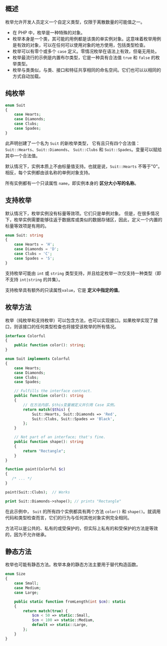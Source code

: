 

## 概述

枚举允许开发人员定义一个自定义类型，仅限于离散数量的可能值之一。

- 在 PHP 中，枚举是一种特殊的对象。
- 枚举本身是一个类，其可能的用例都是该类的单实例对象。这意味着枚举用例是有效的对象，可以在任何可以使用对象的地方使用，包括类型检查。
- 枚举可以有零个或多个 `case` 定义。零情况枚举在语法上有效，但毫无用处。
- 枚举最流行的示例是内置布尔类型，它是一种具有合法值 `true` 和 `false` 的枚举类型。
- 枚举与类类似，与类、接口和特征共享相同的命名空间。它们也可以以相同的方式自动加载。



## 纯枚举
```php
enum Suit
{
    case Hearts;
    case Diamonds;
    case Clubs;
    case Spades;
}
```
此声明创建了一个名为 `Suit` 的新枚举类型，
它有且只有四个合法值：`Suit::Hearts`、`Suit::Diamonds`、 `Suit::Clubs` 和 `Suit::Spades`。变量可以赋给其中一个合法值。

默认情况下，实例本质上不由标量值支持。也就是说，`Suit::Hearts` 不等于"0"。相反，每个实例都由该名称的单例对象支持。

所有实例都有一个只读属性 `name`，即实例本身的 **区分大小写的名称**。

## 支持枚举

默认情况下，枚举实例没有标量等效项。它们只是单例对象。
但是，在很多情况下，枚举实例需要能够往返于数据库或类似的数据存储区，因此，定义一个内置的标量等效项是有用的。

```php
enum Suit: string
{
    case Hearts = 'H';
    case Diamonds = 'D';
    case Clubs = 'C';
    case Spades = 'S';
}
```

支持枚举可能由 `int` 或 `string` 类型支持，并且给定枚举一次仅支持一种类型（即不支持 `int|string` 的并集）。

支持枚举具有额外的只读属性`value`，它是 **定义中指定的值**。

## 枚举方法

枚举（纯枚举和支持枚举）可以包含方法，也可以实现接口。如果枚举实现了接口，则该接口的任何类型检查也将接受该枚举的所有情况。

```php
interface Colorful
{
    public function color(): string;
}

enum Suit implements Colorful
{
    case Hearts;
    case Diamonds;
    case Clubs;
    case Spades;

    // Fulfills the interface contract.
    public function color(): string
    {
        // 在方法内部，$this变量被定义并引用 Case 实例。
        return match($this) {
            Suit::Hearts, Suit::Diamonds => 'Red',
            Suit::Clubs, Suit::Spades => 'Black',
        };
    }

    // Not part of an interface; that's fine.
    public function shape(): string
    {
        return "Rectangle";
    }
}

function paint(Colorful $c)
{
   /* ... */
}

paint(Suit::Clubs);  // Works

print Suit::Diamonds->shape(); // prints "Rectangle"
```
在此示例中， `Suit` 的所有四个实例都具有两个方法 `color()` 和 `shape()`。就调用代码和类型检查而言，它们的行为与任何其他对象实例完全相同。

方法可以是公共的、私有的或受保护的，但实际上私有的和受保护的方法是等效的，因为不允许继承。

## 静态方法

枚举也可能有静态方法。枚举本身的静态方法主要用于替代构造函数。

```php
enum Size
{
    case Small;
    case Medium;
    case Large;

    public static function fromLength(int $cm): static
    {
        return match(true) {
            $cm < 50 => static::Small,
            $cm < 100 => static::Medium,
            default => static::Large,
        };
    }
}
```


